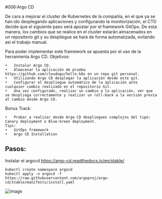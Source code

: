 #006:Argo CD

De cara a mejorar el cluster de Kubernetes de la compañía, en el que ya se han ido desplegando aplicaciones y configurando la monitorización, el CTO decide que el siguiente paso será apostar por el framework GitOps. De esta manera, los cambios que se realice en el cluster estarán almacenados en un repositorio git y su despliegue se hará de forma automatizada, evitando asi el trabajo manual.

Para poder implementar este framework se apuesta por el uso de la herramienta Argo CD.
Objetivos:
```
•	Instalar Argo CD.
•	Almacenar la aplicación de prueba https://github.com/cloudogu/hello-k8s en un repo git personal.
•	Utilizando Argo CD desplegar la aplicación desde este git.
•	Configurar el despliegue automático de la aplicación ante cualquier cambio realizado en el repositorio Git.
•	Una vez configurado, realizar un cambio a la aplicación, ver que se despliega correctamente y realizar un roll-back a la versión previa al cambio desde Argo CD.
```
Bonus Track:
```
•	Probar a realizar desde Argo CD despliegues complejos del tipo: Canary deployment o Blue-Green deployment.
Tips:
•	GitOps framework
•	Argo CD Installation
```


## Pasos:

Instalar el argocd 
https://argo-cd.readthedocs.io/en/stable/

```
kubectl create namespace argocd
kubectl apply -n argocd -f https://raw.githubusercontent.com/argoproj/argo-cd/stable/manifests/install.yaml
```

![image](https://github.com/robbyq92/hacktone6/assets/49034238/65799741-9ebf-428c-9061-0146486a1653)
